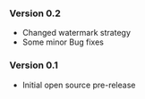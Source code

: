 ### Version 0.2

* Changed watermark strategy
* Some minor Bug fixes

### Version 0.1

* Initial open source pre-release